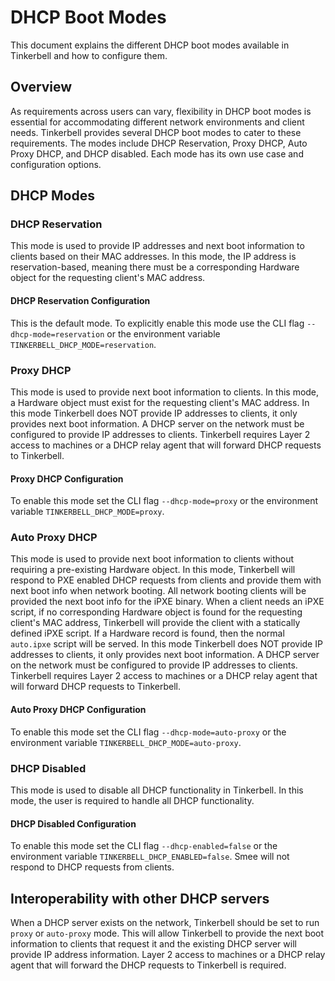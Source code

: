 # DHCP Boot Modes

This document explains the different DHCP boot modes available in Tinkerbell and how to configure them.

## Overview

As requirements across users can vary, flexibility in DHCP boot modes is essential for accommodating different network environments and client needs.
Tinkerbell provides several DHCP boot modes to cater to these requirements. The modes include DHCP Reservation, Proxy DHCP, Auto Proxy DHCP, and DHCP disabled. Each mode has its own use case and configuration options.

## DHCP Modes

### DHCP Reservation

This mode is used to provide IP addresses and next boot information to clients based on their MAC addresses. In this mode, the IP address is reservation-based, meaning there must be a corresponding Hardware object for the requesting client's MAC address.

#### DHCP Reservation Configuration

This is the default mode. To explicitly enable this mode use the CLI flag `--dhcp-mode=reservation` or the environment variable `TINKERBELL_DHCP_MODE=reservation`.

### Proxy DHCP

This mode is used to provide next boot information to clients. In this mode, a Hardware object must exist for the requesting client's MAC address. In this mode Tinkerbell does NOT provide IP addresses to clients, it only provides next boot information. A DHCP server on the network must be configured to provide IP addresses to clients. Tinkerbell requires Layer 2 access to machines or a DHCP relay agent that will forward DHCP requests to Tinkerbell.

#### Proxy DHCP Configuration

To enable this mode set the CLI flag `--dhcp-mode=proxy` or the environment variable `TINKERBELL_DHCP_MODE=proxy`.

### Auto Proxy DHCP

This mode is used to provide next boot information to clients without requiring a pre-existing Hardware object. In this mode, Tinkerbell will respond to PXE enabled DHCP requests from clients and provide them with next boot info when network booting. All network booting clients will be provided the next boot info for the iPXE binary. When a client needs an iPXE script, if no corresponding Hardware object is found for the requesting client's MAC address, Tinkerbell will provide the client with a statically defined iPXE script. If a Hardware record is found, then the normal `auto.ipxe` script will be served. In this mode Tinkerbell does NOT provide IP addresses to clients, it only provides next boot information. A DHCP server on the network must be configured to provide IP addresses to clients. Tinkerbell requires Layer 2 access to machines or a DHCP relay agent that will forward DHCP requests to Tinkerbell.

#### Auto Proxy DHCP Configuration

To enable this mode set the CLI flag `--dhcp-mode=auto-proxy` or the environment variable `TINKERBELL_DHCP_MODE=auto-proxy`.

### DHCP Disabled

This mode is used to disable all DHCP functionality in Tinkerbell. In this mode, the user is required to handle all DHCP functionality.

#### DHCP Disabled Configuration

To enable this mode set the CLI flag `--dhcp-enabled=false` or the environment variable `TINKERBELL_DHCP_ENABLED=false`. Smee will not respond to DHCP requests from clients.

## Interoperability with other DHCP servers

When a DHCP server exists on the network, Tinkerbell should be set to run `proxy` or `auto-proxy` mode. This will allow Tinkerbell to provide the next boot information to clients that request it and the existing DHCP server will provide IP address information. Layer 2 access to machines or a DHCP relay agent that will forward the DHCP requests to Tinkerbell is required.
